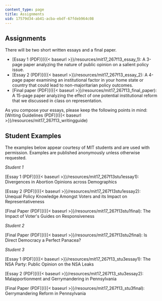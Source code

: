 ```yaml
---
content_type: page
title: Assignments
uid: 17579d34-ab41-acba-ebdf-67fdeb964c08
---
```


Assignments
-----------

There will be two short written essays and a final paper.

*   [Essay 1 (PDF)]({{< baseurl >}}/resources/mit17_267f13_essay_1): A 3-page paper analyzing the nature of public opinion on a salient policy issue.
*   [Essay 2 (PDF)]({{< baseurl >}}/resources/mit17_267f13_essay_2): A 4-page paper examining an institutional factor in your home state or country that could lead to non-majoritarian policy outcomes.
*   [Final paper (PDF)]({{< baseurl >}}/resources/mit17_267f13_final_paper): A 15-page paper analyzing the effect of one potential institutional reform that we discussed in class on representation.

As you compose your essays, please keep the following points in mind: [Writing Guidelines (PDF)]({{< baseurl >}}/resources/mit17_267f13_writingguide)

Student Examples
----------------

The examples below appear courtesy of MIT students and are used with permission. Examples are published anonymously unless otherwise requested.

_Student 1_

[Essay 1 (PDF)]({{< baseurl >}}/resources/mit17_267f13stu1essay1): Divergences in Abortion Opinions across Demographics

[Essay 2 (PDF)]({{< baseurl >}}/resources/mit17_267f13stu1essay2): Unequal Policy Knowledge Amongst Voters and its Impact on Representativeness

[Final Paper (PDF)]({{< baseurl >}}/resources/mit17_267f13stu1final): The Impact of Voter's Guides on Responsiveness

_Student 2_

[Final Paper (PDF)]({{< baseurl >}}/resources/mit17_267f13stu2final): Is Direct Democracy a Perfect Panacea?

_Student 3_

[Essay 1 (PDF)]({{< baseurl >}}/resources/mit17_267f13_stu3essay1): The NSA Party: Public Opinion on the NSA Leaks

[Essay 2 (PDF)]({{< baseurl >}}/resources/mit17_267f13_stu3essay2): Malapportionment and Gerrymandering in Pennsylvania

[Final Paper (PDF)]({{< baseurl >}}/resources/mit17_267f13_stu3final): Gerrymandering Reform in Pennsylvania